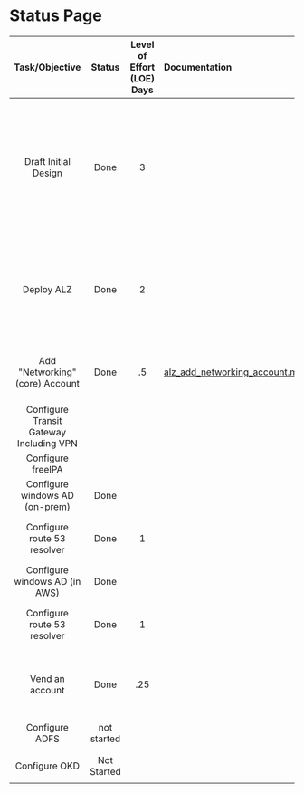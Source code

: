 # Status Page

Task/Objective       | Status | Level of Effort (LOE) <BR> Days | Documentation | Notes
:-------------------:|:------:|:-------------------------------:|:--------------|:------
Draft Initial Design | Done   | 3                               |               | Meet with Customer to discuss possibilities and then gather requirements <BE>Scope initial AWS configuration and on-prem environment
Deploy ALZ | Done | 2 | | AWS ProServe or Account Team should deploy ALZ for customers <BR> Still working on a publicly consumable repo for this
Add "Networking" (core) Account | Done | .5 | [alz_add_networking_account.md](lz_add_networking_account.md) | You need to add "core" accounts via the ALZ manifest
Configure Transit Gateway <BR> Including VPN | | | | Networking Account
Configure freeIPA | | | |
Configure windows AD (on-prem) | Done | | |
Configure route 53 resolver | Done | 1 | | Shared Services Account, for matrix.lab
Configure windows AD (in AWS) | Done | | | Shared Services
Configure route 53 resolver | Done | 1 | | Shared Services Account, for corp.matrix.lab
Vend an account | Done | .25 | | App0# account was created and "plumbed up" to the environment
Configure ADFS | not started | | |
| | | |
| | | |
Configure OKD | Not Started | | |
| | | |

